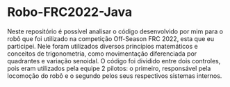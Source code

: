 # Robo-FRC2022-Java
Neste repositório é possível analisar o código desenvolvido por mim para o robô que foi utilizado na competição Off-Season FRC 2022, esta que eu participei.
Nele foram utilizados diversos princípios matemáticos e conceitos de trigonometria, como movimentação diferenciada por quadrantes e variação senoidal. O código foi dividido entre dois controles, pois eram utilizados pela equipe 2 pilotos: o primeiro, responsável pela locomoção do robô e o segundo pelos seus respectivos sistemas internos.

